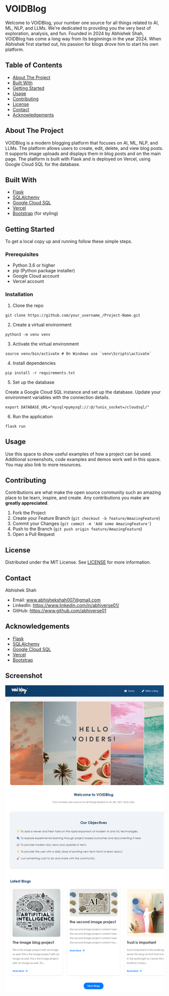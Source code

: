 
<body>

<h1>VOIDBlog</h1>

<p>Welcome to VOIDBlog, your number one source for all things related to AI, ML, NLP, and LLMs. We're dedicated to providing you the very best of exploration, analysis, and fun. Founded in 2024 by Abhishek Shah, VOIDBlog has come a long way from its beginnings in the year 2024. When Abhishek first started out, his passion for blogs drove him to start his own platform.</p>

<h2>Table of Contents</h2>
<ul>
    <li><a href="#about-the-project">About The Project</a></li>
    <li><a href="#built-with">Built With</a></li>
    <li><a href="#getting-started">Getting Started</a></li>
    <li><a href="#usage">Usage</a></li>
    <li><a href="#contributing">Contributing</a></li>
    <li><a href="#license">License</a></li>
    <li><a href="#contact">Contact</a></li>
    <li><a href="#acknowledgements">Acknowledgements</a></li>
</ul>

<h2 id="about-the-project">About The Project</h2>
<p>VOIDBlog is a modern blogging platform that focuses on AI, ML, NLP, and LLMs. The platform allows users to create, edit, delete, and view blog posts. It supports image uploads and displays them in blog posts and on the main page. The platform is built with Flask and is deployed on Vercel, using Google Cloud SQL for the database.</p>

<h2 id="built-with">Built With</h2>
<ul>
    <li><a href="https://flask.palletsprojects.com/">Flask</a></li>
    <li><a href="https://www.sqlalchemy.org/">SQLAlchemy</a></li>
    <li><a href="https://cloud.google.com/sql">Google Cloud SQL</a></li>
    <li><a href="https://vercel.com/">Vercel</a></li>
    <li><a href="https://getbootstrap.com/">Bootstrap</a> (for styling)</li>
</ul>

<h2 id="getting-started">Getting Started</h2>
<p>To get a local copy up and running follow these simple steps.</p>

<h3>Prerequisites</h3>
<ul>
    <li>Python 3.6 or higher</li>
    <li>pip (Python package installer)</li>
    <li>Google Cloud account</li>
    <li>Vercel account</li>
</ul>

<h3>Installation</h3>
<ol>
    <li>Clone the repo</li>
</ol>
<pre><code>git clone https://github.com/your_username_/Project-Name.git</code></pre>
<ol start="2">
    <li>Create a virtual environment</li>
</ol>
<pre><code>python3 -m venv venv</code></pre>
<ol start="3">
    <li>Activate the virtual environment</li>
</ol>
<pre><code>source venv/bin/activate # On Windows use `venv\Scripts\activate`</code></pre>
<ol start="4">
    <li>Install dependencies</li>
</ol>
<pre><code>pip install -r requirements.txt</code></pre>
<ol start="5">
    <li>Set up the database</li>
</ol>
<p>Create a Google Cloud SQL instance and set up the database. Update your environment variables with the connection details.</p>
<pre><code>export DATABASE_URL="mysql+pymysql://<USERNAME>:<PASSWORD>@/<DATABASE_NAME>?unix_socket=/cloudsql/<INSTANCE_CONNECTION_NAME>"</code></pre>
<ol start="6">
    <li>Run the application</li>
</ol>
<pre><code>flask run</code></pre>

<h2 id="usage">Usage</h2>
<p>Use this space to show useful examples of how a project can be used. Additional screenshots, code examples and demos work well in this space. You may also link to more resources.</p>

<h2 id="contributing">Contributing</h2>
<p>Contributions are what make the open source community such an amazing place to be learn, inspire, and create. Any contributions you make are <strong>greatly appreciated</strong>.</p>
<ol>
    <li>Fork the Project</li>
    <li>Create your Feature Branch (<code>git checkout -b feature/AmazingFeature</code>)</li>
    <li>Commit your Changes (<code>git commit -m 'Add some AmazingFeature'</code>)</li>
    <li>Push to the Branch (<code>git push origin feature/AmazingFeature</code>)</li>
    <li>Open a Pull Request</li>
</ol>

<h2 id="license">License</h2>
<p>Distributed under the MIT License. See <a href="https://github.com/your_username_/Project-Name/blob/main/LICENSE">LICENSE</a> for more information.</p>

<h2 id="contact">Contact</h2>
<p>Abhishek Shah</p>
<ul>
    <li>Email: <a href="mailto:www.abhishekshah007@gmail.com">www.abhishekshah007@gmail.com</a></li>
    <li>LinkedIn: <a href="https://www.linkedin.com/in/abhiverse01/">https://www.linkedin.com/in/abhiverse01/</a></li>
    <li>GitHub: <a href="https://www.github.com/abhiverse01">https://www.github.com/abhiverse01</a></li>
</ul>

<h2 id="acknowledgements">Acknowledgements</h2>
<ul>
    <li><a href="https://flask.palletsprojects.com/">Flask</a></li>
    <li><a href="https://www.sqlalchemy.org/">SQLAlchemy</a></li>
    <li><a href="https://cloud.google.com/sql">Google Cloud SQL</a></li>
    <li><a href="https://vercel.com/">Vercel</a></li>
    <li><a href="https://getbootstrap.com/">Bootstrap</a></li>
</ul>

<h2>Screenshot</h2>
        <img src="sitescreenshot.png" alt="VOIDBlog Screenshot">

</body>

